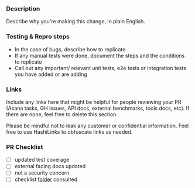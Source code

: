 ### Description
Describe why you're making this change, in plain English.

### Testing & Repro steps
* In the case of bugs, describe how to replicate
* If any manual tests were done, document the steps and the conditions to replicate
* Call out any important/ relevant unit tests, e2e tests or integration tests you have added or are adding

### Links
Include any links here that might be helpful for people reviewing your PR (Asana tasks, GH issues, API docs, external benchmarks, tools docs, etc). If there are none, feel free to delete this section.

Please be mindful not to leak any customer or confidential information. Feel free to use HashiLinks to obfuscate links as needed.

### PR Checklist

* [ ] updated test coverage
* [ ] external facing docs updated
* [ ] not a security concern
* [ ] checklist [folder](./../docs/config) consulted
